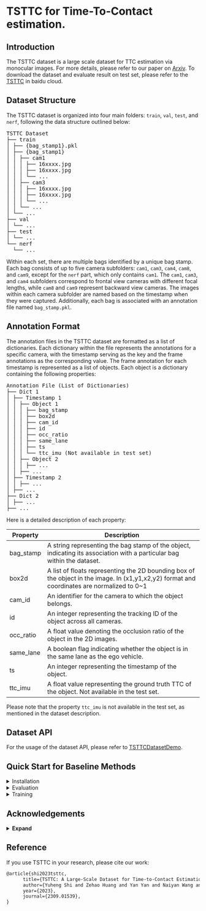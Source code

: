 # TSTTC for Time-To-Contact estimation.

## Introduction
The TSTTC dataset is a large scale dataset for TTC estimation via monocular images. For more details, please refer to our paper on [Arxiv](https://arxiv.org/abs/2309.01539). To download the dataset and evaluate result on test set, please refer to the [TSTTC](https://pan.baidu.com/s/14oHBEDytYZh6C3ah38a8zw?pwd=rdh3#list/path=%2F&parentPath=%2Fsharelink1829140692-712578186815897) in baidu cloud.

## Dataset Structure

The TSTTC dataset is organized into four main folders: `train`, `val`, `test`, and `nerf`, following the data structure outlined below:


<pre>
TSTTC Dataset
├── train
│ ├── {bag_stamp1}.pkl
│ ├── {bag_stamp1}
│ │ ├── cam1
│ │ │ ├── 16xxxx.jpg
│ │ │ ├── 16xxxx.jpg
│ │ │ └── ...
│ │ ├── cam3
│ │ │ ├── 16xxxx.jpg
│ │ │ ├── 16xxxx.jpg
│ │ │ └── ...
│ │ └── ...
│ └── ...
├── val
│ └── ...
├── test
│ └── ...
└── nerf
  └── ...
</pre>

Within each set, there are multiple bags identified by a unique bag stamp. Each bag consists of up to five camera subfolders: `cam1`, `cam3`, `cam4`, `cam8`, and `cam9`, except for the `nerf` part, which only contains `cam1`. The `cam1`, `cam3`, and `cam4` subfolders correspond to frontal view cameras with different focal lengths, while `cam8` and `cam9` represent backward view cameras. The images within each camera subfolder are named based on the timestamp when they were captured. Additionally, each bag is associated with an annotation file named `bag_stamp.pkl`.

## Annotation Format

The annotation files in the TSTTC dataset are formatted as a list of dictionaries. Each dictionary within the file represents the annotations for a specific camera, with the timestamp serving as the key and the frame annotations as the corresponding value. The frame annotation for each timestamp is represented as a list of objects. Each object is a dictionary containing the following properties:


<pre>
Annotation File (List of Dictionaries)
├── Dict 1
│ ├── Timestamp 1
│ │ ├── Object 1
│ │ │ ├── bag_stamp
│ │ │ ├── box2d
│ │ │ ├── cam_id
│ │ │ ├── id
│ │ │ ├── occ_ratio
│ │ │ ├── same_lane
│ │ │ ├── ts
│ │ │ └── ttc_imu (Not available in test set)
│ │ ├── Object 2
│ │ │ ├── ...
│ │ ├── ...
│ ├── Timestamp 2
│ │ ├── ...
│ ├── ...
├── Dict 2
│ ├── ...
├── ...
</pre>

Here is a detailed description of each property:

| Property        | Description                                                                                                                |
|-----------------|----------------------------------------------------------------------------------------------------------------------------|
| bag_stamp       | A string representing the bag stamp of the object, indicating its association with a particular bag within the dataset.    |
| box2d           | A list of floats representing the 2D bounding box of the object in the image. In (x1,y1,x2,y2) format and coordinates are normalized to 0~1 |
| cam_id          | An identifier for the camera to which the object belongs.                                                                 |
| id              | An integer representing the tracking ID of the object across all cameras.                                                |
| occ_ratio       | A float value denoting the occlusion ratio of the object in the 2D images.                                               |
| same_lane       | A boolean flag indicating whether the object is in the same lane as the ego vehicle.                                     |
| ts              | An integer representing the timestamp of the object.                                                                     |
| ttc_imu         | A float value representing the ground truth TTC of the object. Not available in the test set.         |

Please note that the property `ttc_imu` is not available in the test set, as mentioned in the dataset description. 


## Dataset API
For the usage of the dataset API, please refer to [TSTTCDatasetDemo](./data/TSTTCDatasetDemo.ipynb).

## Quick Start for Baseline Methods
<details>
<summary>Installation</summary>

Install TSTTC from source.
```shell
git clone https://github.com/tusen-ai/TSTTC
cd TSTTC
```

Create conda env.
```shell
conda create -n TSTTC python=3.7

conda activate TSTTC

pip install -r requirements.txt

cd cuda_ops

pip3 install -v -e .

cd ..
```
</details>


<details> 
<summary>Evaluation</summary>

### Evaluate the Pixel MSE.
```shell
python tools/eval_baseline.py --path [path_to_your_val_set]
```

### Evaluate the Deep Scale

Step1. Replace the valset_dir and valAnnoPath of the [exp_file](./exp/Deep_TTC.py) to the path of your own validation set 


Step2. Run the evaluation code
```shell
python tools/eval.py -f ./exp/Deep_TTC.py -c [path_to_your_weights] --path [path_to_your_val_set] -d 1 -b 8 --fp16 --box_level
```

</details>

<details>
<summary>Training</summary>
Step1. Replace the trainset_dir and trainAnnoPath of the [exp_file](./exp/Deep_TTC.py) to the path of your own training set

Step2. Run the training code
```shell
python tools/train.py -f ./exp/Deep_TTC.py -d 1 -b 8 --fp16 
```
</details>

## Acknowledgements
<details><summary> <b>Expand</b> </summary>

* [https://github.com/Megvii-BaseDetection/YOLOX](https://github.com/Megvii-BaseDetection/YOLOX)
</details>

## Reference
If you use TSTTC in your research, please cite our work:
```latex
@article{shi2023tsttc,
      title={TSTTC: A Large-Scale Dataset for Time-to-Contact Estimation in Driving Scenarios}, 
      author={Yuheng Shi and Zehao Huang and Yan Yan and Naiyan Wang and Xiaojie Guo},
      year={2023},
      journal={2309.01539},
}
```
